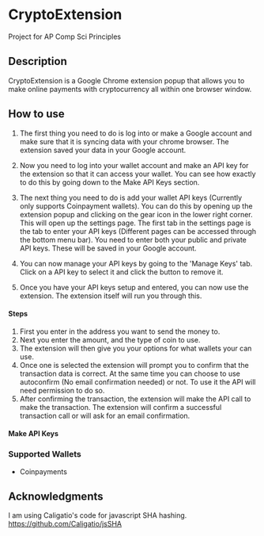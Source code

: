 # CryptoExtension 

Project for AP Comp Sci Principles
## Description

CryptoExtension is a Google Chrome extension popup that allows you to make online payments with
cryptocurrency all within one browser window.
## How to use

1. The first thing you need to do is log into or make a Google account and make sure that it is syncing data with your
chrome browser. The extension saved your data in your Google account. 

2. Now you need to log into your wallet account and make an API key for the extension so that it can access your wallet.
You can see how exactly to do this by going down to the Make API Keys section.

3. The next thing you need to do is add your wallet API keys (Currently only supports Coinpayment wallets).
You can do this by opening up the extension popup and clicking on the gear icon in the lower right corner. 
This will open up the settings page. The first tab in the settings page is the tab to enter your API keys
(Different pages can be accessed through the bottom menu bar). You need to enter both your public and private
API keys. These will be saved in your Google account.

4. You can now manage your API keys by going to the 'Manage Keys' tab. Click on a API key to select it and click 
the button to remove it. 

5. Once you have your API keys setup and entered, you can now use the extension. The extension itself will run you through this. 
#### Steps
1. First you enter in the address you want to send the money to.
2. Next you enter the amount, and the type of coin to use.
3. The extension will then give you your options for what wallets your can use.
4. Once one is selected the extension will prompt you to confirm that the transaction data is correct. At the same time
you can choose to use autoconfirm (No email confirmation needed) or not. To use it the API will need permission to do so.
5. After confirming the transaction, the extension will make the API call to make the transaction. The extension will confirm a
successful transaction call or will ask for an email confirmation.

#### Make API Keys
### Supported Wallets
* Coinpayments
## Acknowledgments
I am using Caligatio's code for javascript SHA hashing. https://github.com/Caligatio/jsSHA
